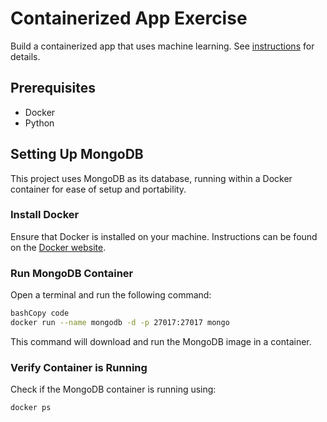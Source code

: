 # Containerized App Exercise

Build a containerized app that uses machine learning. See [instructions](./instructions.md) for details.

## Prerequisites

- Docker
- Python

## Setting Up MongoDB

This project uses MongoDB as its database, running within a Docker container for ease of setup and portability.

### Install Docker

Ensure that Docker is installed on your machine. Instructions can be found on the [Docker website](https://www.docker.com/products/docker-desktop).

### Run MongoDB Container

Open a terminal and run the following command:

```bash
bashCopy code
docker run --name mongodb -d -p 27017:27017 mongo
```

This command will download and run the MongoDB image in a container.

### Verify Container is Running

Check if the MongoDB container is running using:

```bash
docker ps
```
